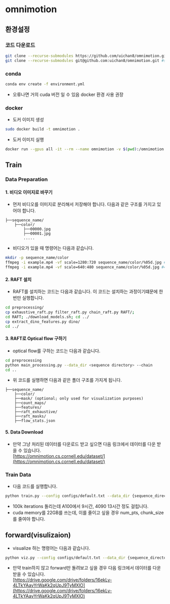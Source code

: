 # omnimotion

## 환경설정
### 코드 다운로드
```bash
git clone --recurse-submodules https://github.com/uichan8/omnimotion.git #https 사용 (권장)
git clone --recurse-submodules git@github.com:uichan8/omnimotion.git #ssh 사용
```
### conda
```bash
conda env create -f environment.yml
```
- 오류나면 거의 cuda 버전 일 수 있음 docker 환경 사용 권장

### docker
- 도커 이미지 생성
```bash
sudo docker build -t omnimotion .
```
- 도커 이미지 실행
```bash
docker run --gpus all -it --rm --name omnimotion -v $(pwd):/omnimotion omnimotion
```

## Train
### Data Preparation
#### 1. 비디오 이미지로 바꾸기
- 먼저 비디오를 이미지로 분리해서 저장해야 합니다. 다음과 같은 구조를 가지고 있어야 합니다.
```
├──sequence_name/
    ├──color/
        ├──00000.jpg
        ├──00001.jpg
        .....
```
- 비디오가 있을 때 명령어는 다음과 같습니다.
```bash
mkdir -p sequence_name/color
ffmpeg -i example.mp4 -vf scale=1280:720 sequence_name/color/%05d.jpg #720p
ffmpeg -i example.mp4 -vf scale=640:480 sequence_name/color/%05d.jpg #480p
```

#### 2. RAFT 설치
- RAFT를 설치하는 코드는 다음과 같습니다. 이 코드는 설치하는 과정이기떄문에 한번만 실행합니다.
```bash
cd preprocessing/  
cp exhaustive_raft.py filter_raft.py chain_raft.py RAFT/;
cd RAFT; ./download_models.sh; cd ../
cp extract_dino_features.py dino/
cd ../
```

#### 3. RAFT로 Optical flow 구하기
  - optical flow를 구하는 코드는 다음과 같습니다.
```bash
cd preprocessing
python main_processing.py --data_dir <sequence directory> --chain
cd ..
```
- 위 코드를 실행하면 다음과 같은 폴더 구조를 가지게 됩니다.
```
├──sequence_name/
    ├──color/
    ├──mask/ (optional; only used for visualization purposes)
    ├──count_maps/
    ├──features/
    ├──raft_exhaustive/
    ├──raft_masks/
    ├──flow_stats.json
```

#### 5. Data Download
- 만약 그냥 처리된 데이터를 다운로드 받고 싶으면 다음 링크에서 데이터를 다운 받을 수 있습니다.  
[https://omnimotion.cs.cornell.edu/dataset/](https://omnimotion.cs.cornell.edu/dataset/)


### Train Data
- 다음 코드를 실행합니다.
```bash
python train.py --config configs/default.txt --data_dir {sequence_directory}
```
- 100k iterations 돌리는데 A100에서 9시간, 4090 13시간 정도 걸립니다.
- cuda memory를 22GB를 쓰는데, 이를 줄이고 싶을 경우 num_pts, chunk_size를 줄여야 합니다.

## forward(visulizaion)
- visualize 하는 명령어는 다음과 같습니다.
```bash
python viz.py --config configs/default.txt --data_dir {sequence_directory}
```
- 만약 train하지 않고 forward만 돌려보고 싶을 경우 다음 링크에서 데이터를 다운 받을 수 있습니다.  
[https://drive.google.com/drive/folders/16ekLy-4LTkYAavYrWaKk2qUpJ9TyMXlO](https://drive.google.com/drive/folders/16ekLy-4LTkYAavYrWaKk2qUpJ9TyMXlO)
